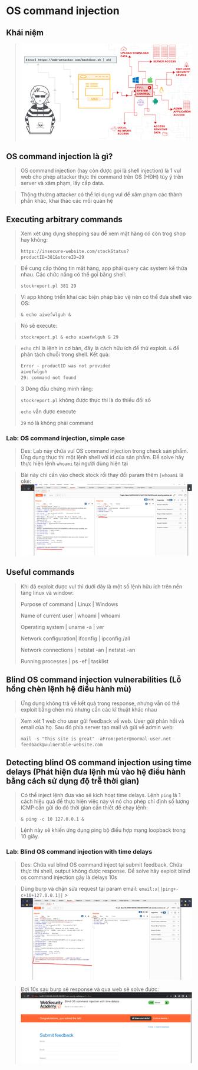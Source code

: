 # OS command injection

## Khái niệm

> ![img](../asset/os-command-injection-0.png)

## OS command injection là gì?

> OS command injection (hay còn được gọi là shell injection) là 1 vul web cho phép attacker thực thi command trên OS (HĐH) tùy ý trên server và xâm phạm, lấy cắp data.

> Thông thường attacker có thể lợi dụng vul để xâm phạm các thành phần khác, khai thác các mối quan hệ

## Executing arbitrary commands

> Xem xét ứng dụng shopping sau để xem mặt hàng có còn trog shop hay không:
>
> ```
> https://insecure-website.com/stockStatus?productID=381&storeID=29
> ```

> Để cung cấp thông tin mặt hàng, app phải query các system kế thừa nhau. Các chức năng có thể gọi bằng shell:
>
> ```
> stockreport.pl 381 29
> ```

> Vì app không triển khai các biện pháp bảo vệ nên có thể đưa shell vào OS:
>
> ```
> & echo aiwefwlguh &
> ```

> Nó sẽ execute:
>
> ```
> stockreport.pl & echo aiwefwlguh & 29
> ```

> `echo` chỉ là lệnh in cơ bản, đây là cách hữu ích để thử exploit. `&` để phân tách chuỗi trong shell. Kết quả:
>
> ```
> Error - productID was not provided
> aiwefwlguh
> 29: command not found
> ```

> 3 Dòng đầu chứng minh rằng:
>
> `stockreport.pl` không được thực thi là do thiếu đối số
>
> `echo` vẫn được execute
>
> `29` nó là không phải command

### Lab: OS command injection, simple case

> Des: Lab này chứa vul OS command injection trong check sản phẩm. Ứng dụng thực thi một lệnh shell với id của sản phẩm. Để solve hãy thực hiện lệnh `whoami` tại người dùng hiện tại

> Bài này chỉ cần vào check stock rổi thay đổi param thêm `|whoami` là oke:
> ![img](../asset/os-command-injection-1-OS-command-injection-simple-case-0.png)

## Useful commands

> Khi đã exploit được vul thì dưới đây là một số lệnh hữu ích trên nền tảng linux và window:
>
> Purpose of command | Linux | Windows
>
> Name of current user | whoami | whoami
>
> Operating system | uname -a | ver
>
> Network configuration| ifconfig | ipconfig /all
>
> Network connections | netstat -an | netstat -an
>
> Running processes | ps -ef | tasklist

## Blind OS command injection vulnerabilities (Lỗ hổng chèn lệnh hệ điều hành mù)

> Ứng dụng không trả về kết quả trong response, nhưng vẫn có thể exploit bằng chèn mù nhưng cần các kĩ thuật khác nhau

> Xem xét 1 web cho user gửi feedback về web. User gửi phản hồi và email của họ. Sau đó phía server tạo mail và gửi về admin web:
>
> ```
> mail -s "This site is great" -aFrom:peter@normal-user.net feedback@vulnerable-website.com
> ```

## Detecting blind OS command injection using time delays (Phát hiện đưa lệnh mù vào hệ điều hành bằng cách sử dụng độ trễ thời gian)

> Có thể inject lệnh đưa vào sẽ kích hoạt time delays. Lệnh `ping` là 1 cách hiệu quả để thực hiện việc này vì nó cho phép chỉ định số lượng ICMP cần gửi do đó thời gian cần thiết để chạy lệnh:
>
> ```
> & ping -c 10 127.0.0.1 &
> ```

> Lệnh này sẽ khiến ứng dụng ping bộ điều hợp mạng loopback trong 10 giây.

### Lab: Blind OS command injection with time delays

> Des: Chứa vul blind OS command inject tại submit feedback. Chứa thực thi shell, output không được response. Để solve hãy exploit blind os command injection gây là delays 10s

> Dùng burp và chặn sửa request tại param email: `email:x||ping+-c+10+127.0.0.1||` > ![img](../asset/os-command-injection-2-Blind-OS-command-injection-with-time-delays-0.png)

> Đợi 10s sau burp sẽ response và qua web sẽ solve được:
> ![img](../asset/os-command-injection-2-Blind-OS-command-injection-with-time-delays-1.png)
